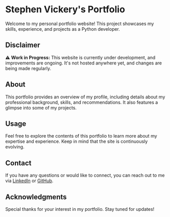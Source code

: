 # Stephen Vickery's Portfolio

Welcome to my personal portfolio website! This project showcases my skills, experience, and projects as a Python developer.

## Disclaimer

⚠️ **Work in Progress:** This website is currently under development, and improvements are ongoing. It's not hosted anywhere yet, and changes are being made regularly.

## About

This portfolio provides an overview of my profile, including details about my professional background, skills, and recommendations. It also features a glimpse into some of my projects.

## Usage

Feel free to explore the contents of this portfolio to learn more about my expertise and experience. Keep in mind that the site is continuously evolving.

## Contact

If you have any questions or would like to connect, you can reach out to me via [LinkedIn](https://linkedin.com/in/vickerystephen) or [GitHub](https://github.com/vickerys79).

## Acknowledgments

Special thanks for your interest in my portfolio. Stay tuned for updates!

